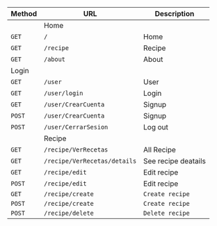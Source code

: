 | Method | URL | Description |
|--------|-----|-------------|
| | Home | |
| `GET` | `/` | Home |
| `GET` | `/recipe` | Recipe |
| `GET` | `/about` | About |
| Login | | |
| `GET` | `/user` | User |
| `GET` | `/user/login` | Login |
| `GET` | `/user/CrearCuenta` | Signup |
| `POST` | `/user/CrearCuenta` | Signup |
| `POST` | `/user/CerrarSesion` | Log out |
| | Recipe | |
| `GET` | `/recipe/VerRecetas` | All Recipe |
| `GET` | `/recipe/VerRecetas/details` | See recipe deatails |
| `GET` |	`/recipe/edit` | Edit recipe | 
| `POST`| `/recipe/edit` | Edit recipe |
| `GET` | `/recipe/create`| `Create recipe` |
| `POST`| `/recipe/create`| `Create recipe` |
| `POST`| `/recipe/delete`| `Delete recipe` | 

